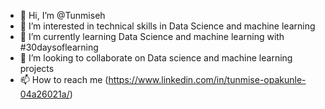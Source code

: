 - 👋 Hi, I’m @Tunmiseh
- 👀 I’m interested in technical skills in Data Science and machine learning
- 🌱 I’m currently learning Data Science and machine learning with #30daysoflearning  
- 💞️ I’m looking to collaborate on Data science and machine learning projects
- 📫 How to reach me (https://www.linkedin.com/in/tunmise-opakunle-04a26021a/)

<!---
Tunmiseh/Tunmiseh is a ✨ special ✨ repository because its `README.md` (this file) appears on your GitHub profile.
You can click the Preview link to take a look at your changes.
--->
